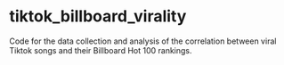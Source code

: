 # tiktok_billboard_virality
Code for the data collection and analysis of the correlation between viral Tiktok songs and their Billboard Hot 100 rankings.
